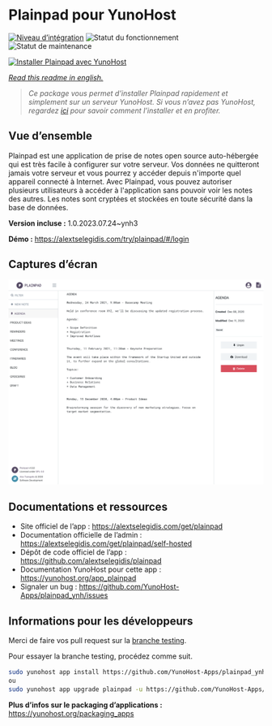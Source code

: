 <!--
N.B.: This README was automatically generated by https://github.com/YunoHost/apps/tree/master/tools/README-generator
It shall NOT be edited by hand.
-->

# Plainpad pour YunoHost

[![Niveau d’intégration](https://dash.yunohost.org/integration/plainpad.svg)](https://dash.yunohost.org/appci/app/plainpad) ![Statut du fonctionnement](https://ci-apps.yunohost.org/ci/badges/plainpad.status.svg) ![Statut de maintenance](https://ci-apps.yunohost.org/ci/badges/plainpad.maintain.svg)

[![Installer Plainpad avec YunoHost](https://install-app.yunohost.org/install-with-yunohost.svg)](https://install-app.yunohost.org/?app=plainpad)

*[Read this readme in english.](./README.md)*

> *Ce package vous permet d’installer Plainpad rapidement et simplement sur un serveur YunoHost.
Si vous n’avez pas YunoHost, regardez [ici](https://yunohost.org/#/install) pour savoir comment l’installer et en profiter.*

## Vue d’ensemble

Plainpad est une application de prise de notes open source auto-hébergée qui est très facile à configurer sur votre serveur. Vos données ne quitteront jamais votre serveur et vous pourrez y accéder depuis n'importe quel appareil connecté à Internet.
Avec Plainpad, vous pouvez autoriser plusieurs utilisateurs à accéder à l'application sans pouvoir voir les notes des autres. Les notes sont cryptées et stockées en toute sécurité dans la base de données. 

**Version incluse :** 1.0.2023.07.24~ynh3

**Démo :** https://alextselegidis.com/try/plainpad/#/login

## Captures d’écran

![Capture d’écran de Plainpad](./doc/screenshots/screenshot.png)

## Documentations et ressources

* Site officiel de l’app : <https://alextselegidis.com/get/plainpad>
* Documentation officielle de l’admin : <https://alextselegidis.com/get/plainpad/self-hosted>
* Dépôt de code officiel de l’app : <https://github.com/alextselegidis/plainpad>
* Documentation YunoHost pour cette app : <https://yunohost.org/app_plainpad>
* Signaler un bug : <https://github.com/YunoHost-Apps/plainpad_ynh/issues>

## Informations pour les développeurs

Merci de faire vos pull request sur la [branche testing](https://github.com/YunoHost-Apps/plainpad_ynh/tree/testing).

Pour essayer la branche testing, procédez comme suit.

``` bash
sudo yunohost app install https://github.com/YunoHost-Apps/plainpad_ynh/tree/testing --debug
ou
sudo yunohost app upgrade plainpad -u https://github.com/YunoHost-Apps/plainpad_ynh/tree/testing --debug
```

**Plus d’infos sur le packaging d’applications :** <https://yunohost.org/packaging_apps>